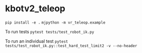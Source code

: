 # kbotv2_teleop

`pip install -e .`
`mjpython -m vr_teleop.example`

To run tests
`pytest tests/test_robot_ik.py`

To run an individual test
`pytest tests/test_robot_ik.py::test_hard_test_limit2 -v --no-header`